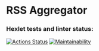# RSS Aggregator

### Hexlet tests and linter status:
[![Actions Status](https://github.com/ArkadiyKonstantinov/frontend-project-11/workflows/hexlet-check/badge.svg)](https://github.com/ArkadiyKonstantinov/frontend-project-11/actions)
[![Maintainability](https://api.codeclimate.com/v1/badges/3273d0144ae521dab3c6/maintainability)](https://codeclimate.com/github/ArkadiyKonstantinov/frontend-project-11/maintainability)